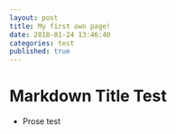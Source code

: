 ```yaml
---
layout: post
title: My first own page!
date: 2018-01-24 13:46:40
categories: test
published: true
---
```


# Markdown Title Test


- Prose test
